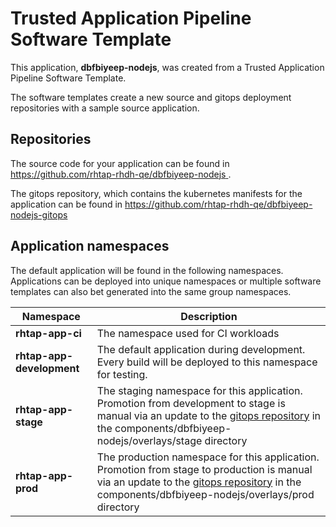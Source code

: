 # Trusted Application Pipeline Software Template

This application, **dbfbiyeep-nodejs**, was created from a Trusted Application Pipeline Software Template.

The software templates create a new source and gitops deployment repositories with a sample source application. 

## Repositories

The source code for your application can be found in [https://github.com/rhtap-rhdh-qe/dbfbiyeep-nodejs ](https://github.com/rhtap-rhdh-qe/dbfbiyeep-nodejs ).
 
The gitops repository, which contains the kubernetes manifests for the application can be found in 
[https://github.com/rhtap-rhdh-qe/dbfbiyeep-nodejs-gitops ](https://github.com/rhtap-rhdh-qe/dbfbiyeep-nodejs-gitops ) 

## Application namespaces 

The default application will be found in the following namespaces. Applications can be deployed into unique namespaces or multiple software templates can also bet generated into the same group namespaces.  

|  Namespace   |  Description   |  
| -------- | -------- |
| **rhtap-app-ci** | The namespace used for CI workloads |
| **rhtap-app-development** | The default application during development. Every build will be deployed to this namespace for testing. |
| **rhtap-app-stage** | The staging namespace for this application. Promotion from development to stage is manual via an update to the [gitops repository](https://github.com/rhtap-rhdh-qe/dbfbiyeep-nodejs-gitops ) in the components/dbfbiyeep-nodejs/overlays/stage directory |
| **rhtap-app-prod** | The production namespace for this application. Promotion from stage to production is manual via an update to the [gitops repository](https://github.com/rhtap-rhdh-qe/dbfbiyeep-nodejs-gitops ) in the components/dbfbiyeep-nodejs/overlays/prod directory |